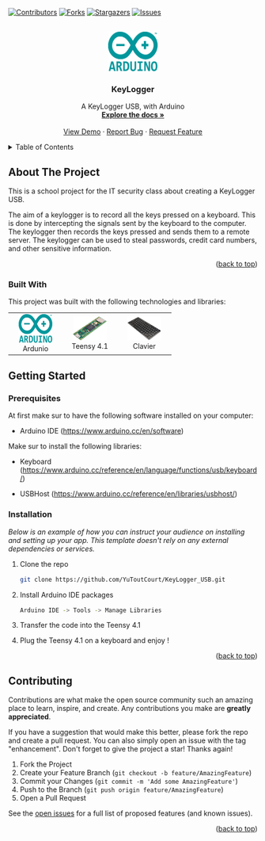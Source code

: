 
<a name="readme-top"></a>

[![Contributors][contributors-shield]][contributors-url]
[![Forks][forks-shield]][forks-url]
[![Stargazers][stars-shield]][stars-url]
[![Issues][issues-shield]][issues-url]



<!-- PROJECT LOGO -->
<br />
<div align="center">
  <a href="https://github.com/YuToutCourt/KeyLogger_USB">
    <img src="images/Arduino_Logo.svg.png" alt="Logo" width="100" height="80">
  </a>

  <h3 align="center">KeyLogger</h3>

  <p align="center">
    A KeyLogger USB, with Arduino
    <br />
    <a href="https://github.com/YuToutCourt/KeyLogger_USB"><strong>Explore the docs »</strong></a>
    <br />
    <br />
    <a href="https://github.com/YuToutCourt/KeyLogger_USB">View Demo</a>
    ·
    <a href="https://github.com/YuToutCourt/KeyLogger_USB/issues">Report Bug</a>
    ·
    <a href="https://github.com/YuToutCourt/KeyLogger_USB/issues">Request Feature</a>
  </p>
</div>



<!-- TABLE OF CONTENTS -->
<details>
  <summary>Table of Contents</summary>
  <ol>
    <li>
      <a href="#about-the-project">About The Project</a>
      <ul>
        <li><a href="#built-with">Built With</a></li>
      </ul>
    </li>
    <li>
      <a href="#getting-started">Getting Started</a>
      <ul>
        <li><a href="#prerequisites">Prerequisites</a></li>
        <li><a href="#installation">Installation</a></li>
      </ul>
    </li>
    <li><a href="#contributing">Contributing</a></li>
  </ol>
</details>



<!-- ABOUT THE PROJECT -->
## About The Project

This is a school project for the IT security class about creating a KeyLogger USB.

The aim of a keylogger is to record all the keys pressed on a keyboard. This is done by intercepting the signals sent by the keyboard to the computer. The keylogger then records the keys pressed and sends them to a remote server. The keylogger can be used to steal passwords, credit card numbers, and other sensitive information.

<p align="right">(<a href="#readme-top">back to top</a>)</p>



### Built With

This project was built with the following technologies and libraries:



<table>
  <tr>
    <td align="center" width="96">
      <a href="#macropower-tech">
        <img src="images/Arduino_Logo.svg.png" width="68" height="58" alt="C#" />
      </a>
      <br>Ardunio
    </td>
    <td align="center" width="96">
      <a href="#macropower-tech">
        <img src="images/teensy.png" width="68" height="48" alt="Python" />
      </a>
      <br>Teensy 4.1
    </td>
      <td align="center" width="96">
      <a href="#macropower-tech">
        <img src="images/keyboard.png" width="68" height="48" alt="Python" />
      </a>
      <br>Clavier
    </td>
    
</table>


<!-- GETTING STARTED -->
## Getting Started

### Prerequisites

At first make sur to have the following software installed on your computer:

* Arduino IDE (https://www.arduino.cc/en/software)

Make sur to install the following libraries:

* Keyboard (https://www.arduino.cc/reference/en/language/functions/usb/keyboard/)

* USBHost (https://www.arduino.cc/reference/en/libraries/usbhost/)

### Installation

_Below is an example of how you can instruct your audience on installing and setting up your app. This template doesn't rely on any external dependencies or services._

1. Clone the repo
   ```sh
   git clone https://github.com/YuToutCourt/KeyLogger_USB.git
   ```
2. Install Arduino IDE packages
   ```sh
   Arduino IDE -> Tools -> Manage Libraries
   ```
3. Transfer the code into the Teensy 4.1

4. Plug the Teensy 4.1 on a keyboard and enjoy !

<p align="right">(<a href="#readme-top">back to top</a>)</p>


<!-- CONTRIBUTING -->
## Contributing

Contributions are what make the open source community such an amazing place to learn, inspire, and create. Any contributions you make are **greatly appreciated**.

If you have a suggestion that would make this better, please fork the repo and create a pull request. You can also simply open an issue with the tag "enhancement".
Don't forget to give the project a star! Thanks again!

1. Fork the Project
2. Create your Feature Branch (`git checkout -b feature/AmazingFeature`)
3. Commit your Changes (`git commit -m 'Add some AmazingFeature'`)
4. Push to the Branch (`git push origin feature/AmazingFeature`)
5. Open a Pull Request

See the [open issues](https://github.com/YuToutCourt/KeyLogger_USB/issues) for a full list of proposed features (and known issues).


<p align="right">(<a href="#readme-top">back to top</a>)</p>



<!-- MARKDOWN LINKS & IMAGES -->
<!-- https://www.markdownguide.org/basic-syntax/#reference-style-links -->
[contributors-shield]: https://img.shields.io/github/contributors/YuToutCourt/KeyLogger_USB?style=for-the-badge
[contributors-url]: https://github.com/YuToutCourt/KeyLogger_USB/graphs/contributors
[forks-shield]: https://img.shields.io/github/forks/YuToutCourt/KeyLogger_USB.svg?style=for-the-badge
[forks-url]: https://github.com/YuToutCourt/KeyLogger_USB/network/members
[stars-shield]: https://img.shields.io/github/stars/YuToutCourt/KeyLogger_USB.svg?style=for-the-badge
[stars-url]: https://github.com/YuToutCourt/KeyLogger_USB/stargazers
[issues-shield]: https://img.shields.io/github/issues/YuToutCourt/KeyLogger_USB.svg?style=for-the-badge
[issues-url]: https://github.com/YuToutCourt/KeyLogger_USB/issues
